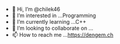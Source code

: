 - 👋 Hi, I’m @chilek46
- 👀 I’m interested in ...Programming
- 🌱 I’m currently learning ...C++
- 💞️ I’m looking to collaborate on ...
- 📫 How to reach me ...https://dengem.ch

<!---
chilek46/chilek46 is a ✨ special ✨ repository because its `README.md` (this file) appears on your GitHub profile.
You can click the Preview link to take a look at your changes.
--->
